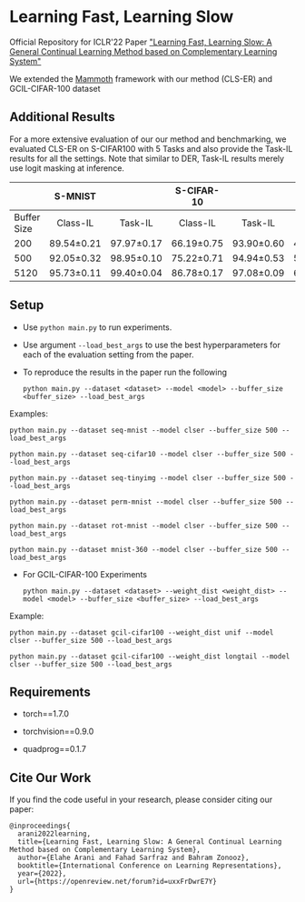 # Learning Fast, Learning Slow 
Official Repository for ICLR'22 Paper ["Learning Fast, Learning Slow: A General Continual Learning Method based on Complementary Learning System"](https://arxiv.org/pdf/2201.12604.pdf)

We extended the [Mammoth](https://github.com/aimagelab/mammoth) framework with our method (CLS-ER) and GCIL-CIFAR-100 dataset

## Additional Results
For a more extensive evaluation of our our method and benchmarking, we evaluated CLS-ER on S-CIFAR100 with 5 Tasks and also  provide the Task-IL results for all the settings. Note that similar to DER, Task-IL results merely use logit masking at inference.

|             |   S-MNIST  |            | S-CIFAR-10 |            | S-CIFAR-100 |           |  S-TinyImg |            |
|-------------|:----------:|:----------:|:----------:|:----------:|:----------:|:----------:|:----------:|:----------:|
| Buffer Size | Class-IL   | Task-IL    | Class-IL   | Task-IL    | Class-IL   | Task-IL    | Class-IL   | Task-IL    |
|         200 | 89.54±0.21 | 97.97±0.17 | 66.19±0.75 | 93.90±0.60 | 43.80±1.89 | 73.49±1.04 | 23.47±0.80 | 49.60±0.72 |
|         500 | 92.05±0.32 | 98.95±0.10 | 75.22±0.71 | 94.94±0.53 | 51.40±1.00 | 78.12±0.24 | 31.03±0.56 | 60.41±0.50 |
|        5120 | 95.73±0.11 | 99.40±0.04 | 86.78±0.17 | 97.08±0.09 | 65.77±0.49 | 84.46±0.45 | 46.74±0.31 | 75.81±0.35 |

## Setup

+ Use `python main.py` to run experiments.
+ Use argument `--load_best_args` to use the best hyperparameters for each of the evaluation setting from the paper.
+ To reproduce the results in the paper run the following  

    `python main.py --dataset <dataset> --model <model> --buffer_size <buffer_size> --load_best_args`

 Examples:

    python main.py --dataset seq-mnist --model clser --buffer_size 500 --load_best_args
    
    python main.py --dataset seq-cifar10 --model clser --buffer_size 500 --load_best_args
    
    python main.py --dataset seq-tinyimg --model clser --buffer_size 500 --load_best_args
   
    python main.py --dataset perm-mnist --model clser --buffer_size 500 --load_best_args
    
    python main.py --dataset rot-mnist --model clser --buffer_size 500 --load_best_args
    
    python main.py --dataset mnist-360 --model clser --buffer_size 500 --load_best_args

+ For GCIL-CIFAR-100 Experiments

    `python main.py --dataset <dataset> --weight_dist <weight_dist> --model <model> --buffer_size <buffer_size> --load_best_args`

Example:

    python main.py --dataset gcil-cifar100 --weight_dist unif --model clser --buffer_size 500 --load_best_args
    
    python main.py --dataset gcil-cifar100 --weight_dist longtail --model clser --buffer_size 500 --load_best_args

## Requirements

- torch==1.7.0

- torchvision==0.9.0 

- quadprog==0.1.7

## Cite Our Work

If you find the code useful in your research, please consider citing our paper:

    @inproceedings{
      arani2022learning,
      title={Learning Fast, Learning Slow: A General Continual Learning Method based on Complementary Learning System},
      author={Elahe Arani and Fahad Sarfraz and Bahram Zonooz},
      booktitle={International Conference on Learning Representations},
      year={2022},
      url={https://openreview.net/forum?id=uxxFrDwrE7Y}
    }
